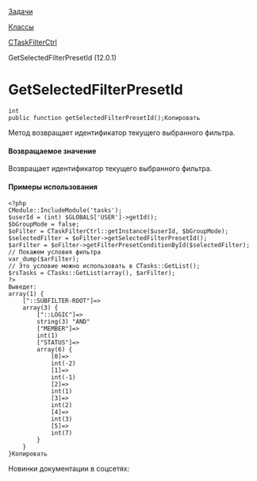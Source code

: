 [Задачи](/api_help/tasks/index.php)

[Классы](/api_help/tasks/classes/index.php)

[CTaskFilterCtrl](/api_help/tasks/classes/ctaskfilterctrl/index.php)

GetSelectedFilterPresetId (12.0.1)

GetSelectedFilterPresetId
=========================

```
int
public function getSelectedFilterPresetId();Копировать
```

Метод возвращает идентификатор текущего выбранного фильтра.

#### Возвращаемое значение

Возвращает идентификатор текущего выбранного фильтра.

#### Примеры использования

```
<?php
CModule::IncludeModule('tasks');
$userId = (int) $GLOBALS['USER']->getId();
$bGroupMode = false;
$oFilter = CTaskFilterCtrl::getInstance($userId, $bGroupMode);
$selectedFilter = $oFilter->getSelectedFilterPresetId();
$arFilter = $oFilter->getFilterPresetConditionById($selectedFilter);
// Покажем условия фильтра
var_dump($arFilter);
// Это условие можно использовать в CTasks::GetList();
$rsTasks = CTasks::GetList(array(), $arFilter);
?>
Выведет:
array(1) {
	["::SUBFILTER-ROOT"]=>
	array(3) {
		["::LOGIC"]=>
		string(3) "AND"
		["MEMBER"]=>
		int(1)
		["STATUS"]=>
		array(6) {
			[0]=>
			int(-2)
			[1]=>
			int(-1)
			[2]=>
			int(1)
			[3]=>
			int(2)
			[4]=>
			int(3)
			[5]=>
			int(7)
		}
	}
}Копировать
```

Новинки документации в соцсетях: